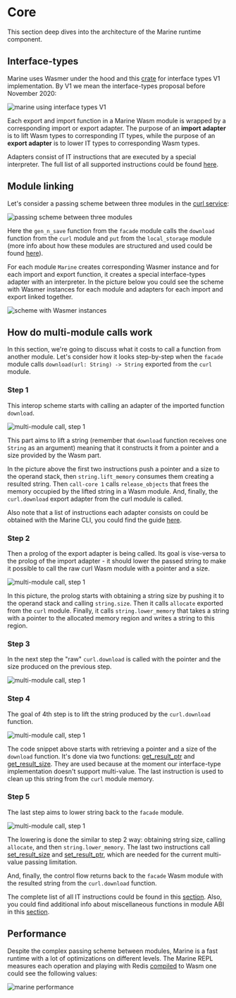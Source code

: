 # Core

This section deep dives into the architecture of the Marine runtime component.

## Interface-types

Marine uses Wasmer under the hood and this [crate](https://github.com/fluencelabs/interface-types) for interface types V1 implementation. By V1 we mean the interface-types proposal before November 2020:

![marine using interface types V1](./marine-using-interface-types-V1.png)

Each export and import function in a Marine Wasm module is wrapped by a corresponding import or export adapter. The purpose of an **import adapter** is to lift Wasm types to corresponding IT types, while the purpose of an **export adapter** is to lower IT types to corresponding Wasm types.

Adapters consist of IT instructions that are executed by a special interpreter. The full list of all supported instructions could be found [here](../interface-types-instructions.md).

## Module linking

Let's consider a passing scheme between three modules in the [curl service](./../../../quick-start/develop-a-multi-modules-service.md):

![passing scheme between three modules](./passing-scheme-between-three-modules.png)

Here the `gen_n_save` function from the `facade` module calls the `download` function from the `curl` module and `put` from the `local_storage` module (more info about how these modules are structured and used could be found [here](./../../../quick-start/develop-a-multi-modules-service.md)).

For each module `Marine` creates corresponding Wasmer instance and for each import and export function, it creates a special interface-types adapter with an interpreter. In the picture below you could see the scheme with Wasmer instances for each module and adapters for each import and export linked together.

![scheme with Wasmer instances](./scheme-with-Wasmer-instances.png)

## How do multi-module calls work

In this section, we're going to discuss what it costs to call a function from another module. Let's consider how it looks step-by-step when the `facade` module calls `download(url: String) -> String` exported from the `curl` module.

### Step 1

This interop scheme starts with calling an adapter of the imported function `download`.

![multi-module call, step 1](./multi-module-call-step-1.png)

This part aims to lift a string (remember that `download` function receives one `String` as an argument) meaning that it constructs it from a pointer and a size provided by the Wasm part.

In the picture above the first two instructions push a pointer and a size to the operand stack, then `string.lift_memory` consumes them creating a resulted string. Then `call-core 1` calls `release_objects` that frees the memory occupied by the lifted string in a Wasm module. And, finally, the `curl.download` export adapter from the curl module is called.

Also note that a list of instructions each adapter consists on could be obtained with the Marine CLI, you could find the guide [here](../../../marine-tooling-reference/marine-cli.md#it-shows-interface-types-of-the-wasm-binary).

### Step 2

Then a prolog of the export adapter is being called. Its goal is vise-versa to the prolog of the import adapter - it should lower the passed string to make it possible to call the raw curl Wasm module with a pointer and a size.

![multi-module call, step 1](./multi-module-call-step-2.png)

In this picture, the prolog starts with obtaining a string size by pushing it to the operand stack and calling `string.size`. Then it calls `allocate` exported from the `curl` module. Finally, it calls `string.lower_memory` that takes a string with a pointer to the allocated memory region and writes a string to this region.

### Step 3

In the next step the "raw" `curl.download` is called with the pointer and the size produced on the previous step.

![multi-module call, step 1](./multi-module-call-step-3.png)

### Step 4

The goal of 4th step is to lift the string produced by the `curl.download` function.

![multi-module call, step 1](./multi-module-call-step-4.png)

The code snippet above starts with retrieving a pointer and a size of the `download` function. It's done via two functions: [get_result_ptr](../../../marine-rust-sdk/module-abi.md#get_result_ptr) and [get_result_size](../../../marine-rust-sdk/module-abi.md#get_result_size). They are used because at the moment our interface-type implementation doesn't support multi-value. The last instruction is used to clean up this string from the `curl` module memory.

### Step 5

The last step aims to lower string back to the `facade` module.

![multi-module call, step 1](./multi-module-call-step-5.png)

The lowering is done the similar to step 2 way: obtaining string size, calling `allocate`, and then `string.lower_memory`. The last two instructions call [set_result_size](../../../marine-rust-sdk/module-abi.md#set_result_size) and [set_result_ptr](../../../marine-rust-sdk/module-abi.md#set_result_ptr), which are needed for the current multi-value passing limitation.

And, finally, the control flow returns back to the `facade` Wasm module with the resulted string from the `curl.download` function.

The complete list of all IT instructions could be found in this [section](../interface-types-instructions.md). Also, you could find additional info about miscellaneous functions in module ABI in this [section](../../../marine-rust-sdk/module-abi.md).

## Performance

Despite the complex passing scheme between modules, Marine is a fast runtime with a lot of optimizations on different levels. The Marine REPL measures each operation and playing with Redis [compiled](https://medium.com/fluence-network/porting-redis-to-webassembly-with-clang-wasi-af99b264ca8) to Wasm one could see the following values:

![marine performance](./marine-performance.png)
